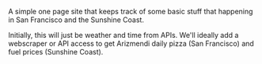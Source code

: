 A simple one page site that keeps track of some basic stuff that happening in San Francisco and the Sunshine Coast.

Initially, this will just be weather and time from APIs.  We'll ideally add a webscraper or API access to get Arizmendi daily pizza (San Francisco) and fuel prices (Sunshine Coast).